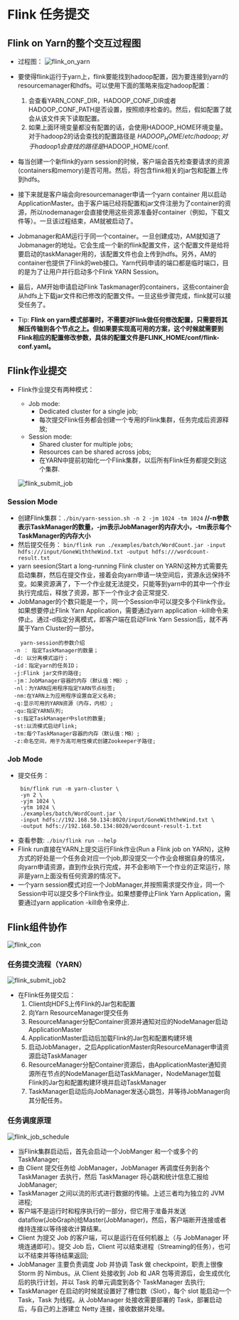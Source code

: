 # Flink 任务提交
## Flink on Yarn的整个交互过程图
- 过程图：
  ![flink_on_yarn](./flink_on_yarn.jpg)
	
- 要使得flink运行于yarn上，flink要能找到hadoop配置，因为要连接到yarn的resourcemanager和hdfs。可以使用下面的策略来指定hadoop配置：
	1. 会查看YARN_CONF_DIR，HADOOP_CONF_DIR或者HADOOP_CONF_PATH是否设置，按照顺序检查的。然后，假如配置了就会从该文件夹下读取配置。
	2. 如果上面环境变量都没有配置的话，会使用HADOOP_HOME环境变量。对于hadoop2的话会查找的配置路径是 $HADOOP_HOME/etc/hadoop;对于hadoop1会查找的路径是$HADOOP_HOME/conf.
- 每当创建一个新flink的yarn session的时候，客户端会首先检查要请求的资源(containers和memory)是否可用。然后，将包含flink相关的jar包和配置上传到hdfs。
- 接下来就是客户端会向resourcemanager申请一个yarn container 用以启动ApplicationMaster。由于客户端已经将配置和jar文件注册为了container的资源，所以nodemanager会直接使用这些资源准备好container（例如，下载文件等）。一旦该过程结束，AM就被启动了。
- Jobmanager和AM运行于同一个container。一旦创建成功，AM就知道了Jobmanager的地址。它会生成一个新的flink配置文件，这个配置文件是给将要启动的taskManager用的，该配置文件也会上传到hdfs。另外，AM的container也提供了Flink的web接口。Yarn代码申请的端口都是临时端口，目的是为了让用户并行启动多个Flink YARN Session。
- 最后，AM开始申请启动Flink Taskmanager的containers，这些container会从hdfs上下载jar文件和已修改的配置文件。一旦这些步骤完成，flink就可以接受任务了。
- Tip: **Flink on yarn模式部署时，不需要对Flink做任何修改配置，只需要将其解压传输到各个节点之上。但如果要实现高可用的方案，这个时候就需要到Flink相应的配置修改参数，具体的配置文件是FLINK_HOME/conf/flink-conf.yaml。**

## Flink作业提交
- Flink作业提交有两种模式：
	- Job mode: 
		- Dedicated cluster for a single job;
		- 每次提交Flink任务都会创建一个专用的Flink集群，任务完成后资源释放;
	- Session mode: 
		- Shared cluster for multiple jobs; 
		- Resources can be shared across jobs;
		- 在YARN中提前初始化一个Flink集群，以后所有Flink任务都提交到这个集群.

	![flink_submit_job](./flink_submit_job.jpg)

### Session Mode
- 创建Flink集群：`./bin/yarn-session.sh -n 2 -jm 1024 -tm 1024` **//-n参数表示TaskManager的数量，-jm表示JobManager的内存大小，-tm表示每个TaskManager的内存大小**
- 然后提交任务： `bin/flink run ./examples/batch/WordCount.jar -input hdfs:///input/GoneWiththeWind.txt -output hdfs:///wordcount-result.txt`
- yarn seesion(Start a long-running Flink cluster on YARN)这种方式需要先启动集群，然后在提交作业，接着会向yarn申请一块空间后，资源永远保持不变。如果资源满了，下一个作业就无法提交，只能等到yarn中的其中一个作业执行完成后，释放了资源，那下一个作业才会正常提交.
- JobManager的个数只能是一个，同一个Session中可以提交多个Flink作业。如果想要停止Flink Yarn Application，需要通过yarn application -kill命令来停止。通过-d指定分离模式，即客户端在启动Flink Yarn Session后，就不再属于Yarn Cluster的一部分。
```
	yarn-session的参数介绍
  -n ： 指定TaskManager的数量；
  -d: 以分离模式运行；
  -id：指定yarn的任务ID；
  -j:Flink jar文件的路径;
  -jm：JobManager容器的内存（默认值：MB）;
  -nl：为YARN应用程序指定YARN节点标签;
  -nm:在YARN上为应用程序设置自定义名称;
  -q:显示可用的YARN资源（内存，内核）;
  -qu:指定YARN队列;
  -s:指定TaskManager中slot的数量;
  -st:以流模式启动Flink;
  -tm:每个TaskManager容器的内存（默认值：MB）;
  -z:命名空间，用于为高可用性模式创建Zookeeper子路径;
```

### Job Mode
- 提交任务：
```
	bin/flink run -m yarn-cluster \
	-yn 2 \
	-yjm 1024 \
	-ytm 1024 \
	./examples/batch/WordCount.jar \
	-input hdfs://192.168.50.134:8020/input/GoneWiththeWind.txt \
	-output hdfs://192.168.50.134:8020/wordcount-result-1.txt
```
- 查看参数: `./bin/flink run --help`
- Flink run直接在YARN上提交运行Flink作业(Run a Flink job on YARN)，这种方式的好处是一个任务会对应一个job,即没提交一个作业会根据自身的情况，向yarn申请资源，直到作业执行完成，并不会影响下一个作业的正常运行，除非是yarn上面没有任何资源的情况下。
- 一个yarn session模式对应一个JobManager,并按照需求提交作业，同一个Session中可以提交多个Flink作业。如果想要停止Flink Yarn Application，需要通过yarn application -kill命令来停止.

## Flink组件协作
 	
  ![flink_con](./flink_con.jpg)


### 任务提交流程（YARN）
	
  ![flink_submit_job2](./flink_submit_job2.jpg)

- 在Flink任务提交后：
	1. Client向HDFS上传Flink的Jar包和配置
	2. 向Yarn ResourceManager提交任务
	3. ResourceManager分配Container资源并通知对应的NodeManager启动ApplicationMaster
	4. ApplicationMaster启动后加载Flink的Jar包和配置构建环境
	5. 启动JobManager，之后ApplicationMaster向ResourceManager申请资源启动TaskManager
	6. ResourceManager分配Container资源后，由ApplicationMaster通知资源所在节点的NodeManager启动TaskManager，NodeManager加载Flink的Jar包和配置构建环境并启动TaskManager
	7. TaskManager启动后向JobManager发送心跳包，并等待JobManager向其分配任务。

### 任务调度原理
	
  ![flink_job_schedule](./flink_job_schedule.jpg)

- 当Flink集群启动后，首先会启动一个JobManger 和一个或多个的 TaskManager;
- 由 Client 提交任务给 JobManager，JobManager 再调度任务到各个 TaskManager 去执行，然后 TaskManager 将心跳和统计信息汇报给 JobManager;
- TaskManager 之间以流的形式进行数据的传输。上述三者均为独立的 JVM 进程;
- 客户端不是运行时和程序执行的一部分，但它用于准备并发送dataflow(JobGraph)给Master(JobManager)，然后，客户端断开连接或者维持连接以等待接收计算结果。
- Client 为提交 Job 的客户端，可以是运行在任何机器上（与 JobManager 环境连通即可）。提交 Job 后，Client 可以结束进程（Streaming的任务），也可以不结束并等待结果返回;
- JobManager 主要负责调度 Job 并协调 Task 做 checkpoint，职责上很像 Storm 的 Nimbus。从 Client 处接收到 Job 和 JAR 包等资源后，会生成优化后的执行计划，并以 Task 的单元调度到各个 TaskManager 去执行;
- TaskManager 在启动的时候就设置好了槽位数（Slot），每个 slot 能启动一个 Task，Task 为线程。从 JobManager 处接收需要部署的 Task，部署启动后，与自己的上游建立 Netty 连接，接收数据并处理。
